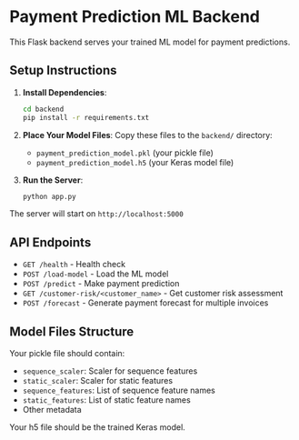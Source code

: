 
# Payment Prediction ML Backend

This Flask backend serves your trained ML model for payment predictions.

## Setup Instructions

1. **Install Dependencies**:
   ```bash
   cd backend
   pip install -r requirements.txt
   ```

2. **Place Your Model Files**:
   Copy these files to the `backend/` directory:
   - `payment_prediction_model.pkl` (your pickle file)
   - `payment_prediction_model.h5` (your Keras model file)

3. **Run the Server**:
   ```bash
   python app.py
   ```

The server will start on `http://localhost:5000`

## API Endpoints

- `GET /health` - Health check
- `POST /load-model` - Load the ML model
- `POST /predict` - Make payment prediction
- `GET /customer-risk/<customer_name>` - Get customer risk assessment
- `POST /forecast` - Generate payment forecast for multiple invoices

## Model Files Structure

Your pickle file should contain:
- `sequence_scaler`: Scaler for sequence features
- `static_scaler`: Scaler for static features
- `sequence_features`: List of sequence feature names
- `static_features`: List of static feature names
- Other metadata

Your h5 file should be the trained Keras model.
